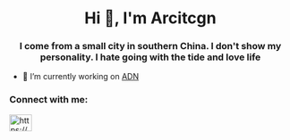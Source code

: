 <h1 align="center">Hi 👋, I'm Arcitcgn</h1>
<h3 align="center">I come from a small city in southern China. I don't show my personality. I hate going with the tide and love life</h3>

- 🔭 I’m currently working on [ADN](https://arcitcgn.cn/171.html)

<h3 align="left">Connect with me:</h3>
<p align="left">
<a href="/https://arcitcgn.cn/feed/" target="blank"><img align="center" src="https://raw.githubusercontent.com/rahuldkjain/github-profile-readme-generator/master/src/images/icons/Social/rss.svg" alt="https://arcitcgn.cn/feed/" height="30" width="40" /></a>
</p>
